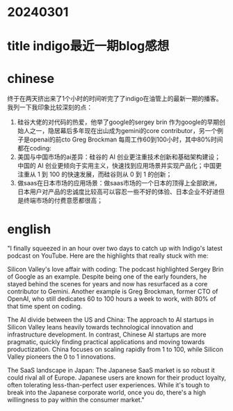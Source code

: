 
# 20240301

# title indigo最近一期blog感想

# chinese 
终于在两天挤出来了1个小时的时间听完了了indigo在油管上的最新一期的播客。我列一下我印象比较深刻的点：
1. 硅谷大佬的对代码的热爱，他举了google的sergey brin 作为google的早期创始人之一，隐居幕后多年现在出山成为gemini的core contributor，另一个例子是openai的前cto Greg Brockman
每周工作60到100小时，其中80%时间都在coding:
2. 美国与中国市场的ai差异：硅谷的 AI 创业更注重技术创新和基础架构建设；中国的 AI 创业更倾向于实用主义，快速找到应用场景并实现产品化；中国更注重从 1 到 100 的快速发展，而硅谷则从 0 到 1 的创新；
3. 做saas在日本市场的应用场景：做saas市场的一个日本的顶得上全部欧洲，日本用户对产品的忠诚度比较高可以容忍一些不好的体验、日本企业不好进但是终端市场的付费意愿都很高；
# english
"I finally squeezed in an hour over two days to catch up with Indigo's latest podcast on YouTube. Here are the highlights that really stuck with me:

Silicon Valley's love affair with coding: The podcast highlighted Sergey Brin of Google as an example. Despite being one of the early founders, he stayed behind the scenes for years and now has resurfaced as a core contributor to Gemini. Another example is Greg Brockman, former CTO of OpenAI, who still dedicates 60 to 100 hours a week to work, with 80% of that time spent on coding.

The AI divide between the US and China: The approach to AI startups in Silicon Valley leans heavily towards technological innovation and infrastructure development. In contrast, Chinese AI startups are more pragmatic, quickly finding practical applications and moving towards productization. China focuses on scaling rapidly from 1 to 100, while Silicon Valley pioneers the 0 to 1 innovations.

The SaaS landscape in Japan: The Japanese SaaS market is so robust it could rival all of Europe. Japanese users are known for their product loyalty, often tolerating less-than-perfect user experiences. While it's tough to break into the Japanese corporate world, once you do, there's a high willingness to pay within the consumer market."

